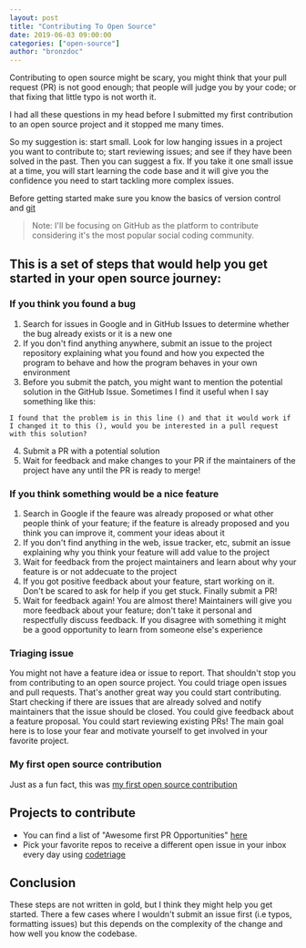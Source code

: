 ```yaml
---
layout: post
title: "Contributing To Open Source"
date: 2019-06-03 09:00:00
categories: ["open-source"]
author: "bronzdoc"
---
```


Contributing to open source might be scary, you might think that your pull request (PR) is not good enough; that people will judge you by your code; or that fixing that little typo is not worth it.

I had all these questions in my head before I submitted my first contribution to an open source project and it stopped me many times.

<!--more-->

So my suggestion is: start small. Look for low hanging issues in a project you want to contribute to; start reviewing issues; and see if they have been solved in the past. Then you can suggest a fix. If you take it one small issue at a time, you will start learning the code base and it will give you the confidence you need to start tackling more complex issues.

Before getting started make sure you know the basics of version control and [git](https://git-scm.com/book/en/v1/Getting-Started-Git-Basics)

> Note: I'll be focusing on GitHub as the platform to contribute considering it's the most popular social coding community.

## This is a set of steps that would help you get started in your open source journey:

### If you think you found a bug

1. Search for issues in Google and in GitHub Issues to determine whether the bug already exists or it is a new one
2. If you don't find anything anywhere, submit an issue to the project repository explaining what you found and how you expected the program to behave and how the program behaves in your own environment
3. Before you submit the patch, you might want to mention the potential solution in the GitHub Issue. Sometimes I find it useful when I say something like this:
 ```
 I found that the problem is in this line () and that it would work if I changed it to this (), would you be interested in a pull request with this solution?
 ```
4. Submit a PR with a potential solution
5. Wait for feedback and make changes to your PR if the maintainers of the project have any until the PR is ready to merge!

### If you think something would be a nice feature

1. Search in Google if the feaure was already proposed or what other people think of your feature; if the feature is already proposed and you think you can improve it, comment your ideas about it
2. If you don't find anything in the web, issue tracker, etc, submit an issue explaining why you think your feature will add value to the project
3. Wait for feedback from the project maintainers and learn about why your feature is or not addecuate to the project
4. If you got positive feedback about your feature, start working on it. Don't be scared to ask for help if you get stuck. Finally submit a PR!
5. Wait for feedback again! You are almost there! Maintainers will give you more feedback about your feature; don't take it personal and respectfully discuss feedback. If you disagree with something it might be a good opportunity to learn from someone else's experience

### Triaging issue

You might not have a feature idea or issue to report. That shouldn't stop you from contributing to an open source project. You could triage open issues and pull requests. That's another great way you could start contributing. Start checking if there are issues that are already solved and notify maintainers that the issue should be closed.  You could give feedback about a feature proposal. You could start reviewing existing PRs! The main goal here is to lose your fear and motivate yourself to get involved in your favorite project.

### My first open source contribution
Just as a fun fact, this was [my first open source contribution](https://github.com/plaidchat/plaidchat/pull/74)

## Projects to contribute

- You can find a list of "Awesome first PR Opportunities" [here](https://github.com/MunGell/awesome-for-beginners)
- Pick your favorite repos to receive a different open issue in your inbox every day using [codetriage](https://www.codetriage.com/)

## Conclusion

These steps are not written in gold, but I think they might help you get started.
There a few cases where I wouldn't submit an issue first (i.e typos, formatting issues)
but this depends on the complexity of the change and how well you know the codebase.
